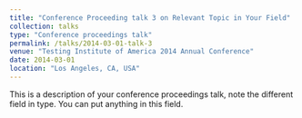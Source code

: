 ```yaml
---
title: "Conference Proceeding talk 3 on Relevant Topic in Your Field"
collection: talks
type: "Conference proceedings talk"
permalink: /talks/2014-03-01-talk-3
venue: "Testing Institute of America 2014 Annual Conference"
date: 2014-03-01
location: "Los Angeles, CA, USA"
---
```


This is a description of your conference proceedings talk, note the different field in type. You can put anything in this field.
